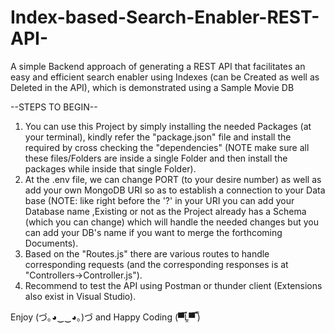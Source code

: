 # Index-based-Search-Enabler-REST-API-
A simple Backend approach of generating a REST API that facilitates an easy and efficient search enabler using Indexes (can be Created as well as Deleted in the API), which is demonstrated using a Sample Movie DB

--STEPS TO BEGIN--
1. You can use this Project by simply installing the needed Packages (at your terminal), kindly refer the "package.json" file and install the required by cross checking the "dependencies" (NOTE make sure all these files/Folders are inside a single Folder and then install the packages while inside that single Folder).
2. At the .env file, we can change PORT (to your desire number) as well as add your own MongoDB URI so as to establish a connection to your Data base (NOTE: like right before the '?' in your URI you can add your Database name ,Existing or not as the Project already has a Schema (which you can change) which will handle the needed changes but you can add your DB's name if you want to merge the forthcoming Documents).
3. Based on the "Routes.js" there are various routes to handle corresponding requests (and the corresponding responses is at "Controllers->Controller.js").
4. Recommend to test the API using Postman or thunder client (Extensions also exist in Visual Studio).

Enjoy (づ｡◕‿‿◕｡)づ   and   Happy Coding (▀̿Ĺ̯▀̿ ̿)
